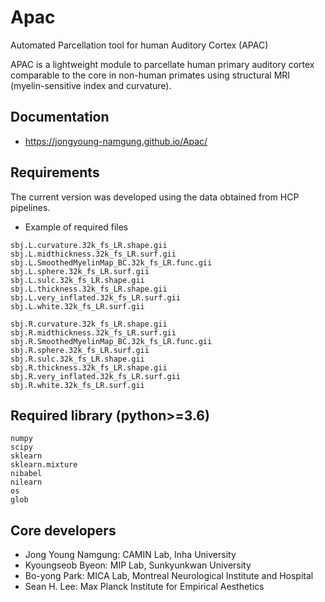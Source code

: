 # Apac
Automated Parcellation tool for human Auditory Cortex (APAC)

APAC is a lightweight module to parcellate human primary auditory cortex comparable to the core in non-human primates using structural MRI (myelin-sensitive index and curvature).

## Documentation
- https://jongyoung-namgung.github.io/Apac/

## Requirements
The current version was developed using the data obtained from HCP pipelines.
- Example of required files
```
sbj.L.curvature.32k_fs_LR.shape.gii
sbj.L.midthickness.32k_fs_LR.surf.gii
sbj.L.SmoothedMyelinMap_BC.32k_fs_LR.func.gii
sbj.L.sphere.32k_fs_LR.surf.gii
sbj.L.sulc.32k_fs_LR.shape.gii
sbj.L.thickness.32k_fs_LR.shape.gii
sbj.L.very_inflated.32k_fs_LR.surf.gii
sbj.L.white.32k_fs_LR.surf.gii

sbj.R.curvature.32k_fs_LR.shape.gii
sbj.R.midthickness.32k_fs_LR.surf.gii
sbj.R.SmoothedMyelinMap_BC.32k_fs_LR.func.gii
sbj.R.sphere.32k_fs_LR.surf.gii
sbj.R.sulc.32k_fs_LR.shape.gii
sbj.R.thickness.32k_fs_LR.shape.gii
sbj.R.very_inflated.32k_fs_LR.surf.gii
sbj.R.white.32k_fs_LR.surf.gii
```
## Required library (python>=3.6)
```
numpy
scipy
sklearn
sklearn.mixture
nibabel
nilearn
os
glob
```

## Core developers
- Jong Young Namgung: CAMIN Lab, Inha University
- Kyoungseob Byeon: MIP Lab, Sunkyunkwan University
- Bo-yong Park: MICA Lab, Montreal Neurological Institute and Hospital
- Sean H. Lee: Max Planck Institute for Empirical Aesthetics
